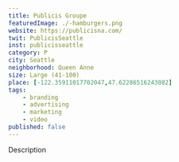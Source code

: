 ```yaml
---
title: Publicis Groupe
featuredImage: ./-hamburgers.png
website: https://publicisna.com/
twit: PublicisSeattle
inst: publicisseattle
category: P
city: Seattle
neighborhood: Queen Anne
size: Large (41-100)
place: [-122.35911017702047,47.62286516243082]
tags:
    - branding
    - advertising
    - marketing
    - video
published: false
---
```


Description
